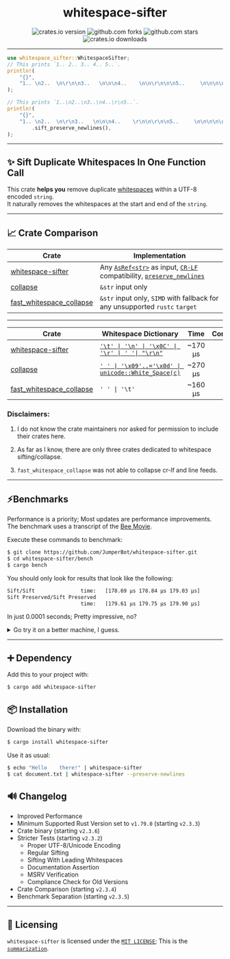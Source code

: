 <div align="center">

# whitespace-sifter

![crates.io version](https://img.shields.io/crates/v/whitespace-sifter.svg?label=release)
![github.com forks](https://img.shields.io/github/forks/JumperBot/whitespace-sifter)
![github.com stars](https://img.shields.io/github/stars/JumperBot/whitespace-sifter)
![crates.io downloads](https://img.shields.io/crates/d/whitespace-sifter.svg?label=downloads)

</div>

---

```rust
use whitespace_sifter::WhitespaceSifter;
// This prints `1.. 2.. 3.. 4.. 5..`.
println!(
    "{}",
    "1.. \n2..  \n\r\n\n3..   \n\n\n4..    \n\n\r\n\n\n5..     \n\n\n\n\n".sift(),
);

// This prints `1..\n2..\n3..\n4..\r\n5..`.
println!(
    "{}",
    "1.. \n2..  \n\r\n3..   \n\n\n4..    \r\n\n\r\n\n5..     \n\n\n\n\n"
        .sift_preserve_newlines(),
);
```

---

## ✨ Sift Duplicate Whitespaces In One Function Call

This crate **helps you** remove duplicate [whitespaces](https://doc.rust-lang.org/reference/whitespace.html) within a UTF-8 encoded `string`.  
It naturally removes the whitespaces at the start and end of the `string`.

---

## 📈 Crate Comparison

| Crate                           | Implementation                                                                                       |
| ------------------------------- | ---------------------------------------------------------------------------------------------------- |
| [whitespace-sifter][ws]         | Any [`AsRef<str>`][aref_str] as input, [`CR-LF`][crlf] compatibility, [`preserve_newlines`][pres_nl] |
| [collapse][collapse]            | `&str` input only                                                                                    |
| [fast_whitespace_collapse][fwc] | `&str` input only, `SIMD` with fallback for any unsupported `rustc` `target`                         |

---

| Crate                           | Whitespace Dictionary                                         |  Time   | Complete |
| ------------------------------- | ------------------------------------------------------------- | :-----: | :------: |
| [whitespace-sifter][ws]         | [`'\t' \| '\n' \| '\x0C' \| '\r' \| ' '\| "\r\n"`][ascii_ws]  | ~170 µs |    ✅    |
| [collapse][collapse]            | [`' ' \| '\x09'..='\x0d' \| unicode::White_Space(c)`][unc_ws] | ~270 µs |    ✅    |
| [fast_whitespace_collapse][fwc] | `' ' \| '\t'`                                                 | ~160 µs |    ❌    |

### Disclaimers:

1. I do not know the crate maintainers nor asked for permission to include their crates here.

2. As far as I know, there are only three crates dedicated to whitespace sifting/collapse.

3. `fast_whitespace_collapse` was not able to collapse cr-lf and line feeds.

---

## ⚡️Benchmarks

Performance is a priority; Most updates are performance improvements.  
The benchmark uses a transcript of the [Bee Movie](https://movies.fandom.com/wiki/Bee_Movie/Transcript).

Execute these commands to benchmark:

```bash
$ git clone https://github.com/JumperBot/whitespace-sifter.git
$ cd whitespace-sifter/bench
$ cargo bench
```

You should only look for results that look like the following:

```bash
Sift/Sift               time:   [178.69 µs 178.84 µs 179.03 µs]
Sift Preserved/Sift Preserved
                        time:   [179.61 µs 179.75 µs 179.90 µs]
```

In just 0.0001 seconds; Pretty impressive, no?

<details>
<summary>Go try it on a better machine, I guess.</summary>
Benchmark specifications:  
<ul>
<li>Processor: Intel(R) Core(TM) i5-8350U CPU @ 1.70GHz 1.90 GHz</li>
<li>Memory: RAM 16.0 GB (15.8 GB usable)</li>
<li>System: GNU/Linux 5.15.153.1-microsoft-standard-WSL2 x86_64</li>
<li>Modified: v2.3.4</li>
</ul>
</details>

---

## ➕ Dependency

Add this to your project with:

```bash
$ cargo add whitespace-sifter
```

## 📦️ Installation

Download the binary with:

```bash
$ cargo install whitespace-sifter
```

Use it as usual:

```bash
$ echo "Hello    there!" | whitespace-sifter
$ cat document.txt | whitespace-sifter --preserve-newlines
```

## 🔊 Changelog

- Improved Performance
- Minimum Supported Rust Version set to `v1.79.0` (starting `v2.3.3`)
- Crate binary (starting `v2.3.6`)
- Stricter Tests (starting `v2.3.2`)
  - Proper UTF-8/Unicode Encoding
  - Regular Sifting
  - Sifting With Leading Whitespaces
  - Documentation Assertion
  - MSRV Verification
  - Compliance Check for Old Versions
- Crate Comparison (starting `v2.3.4`)
- Benchmark Separation (starting `v2.3.5`)

---

## 📄 Licensing

`whitespace-sifter` is licensed under the [`MIT LICENSE`](./LICENSE); This is the [`summarization`](https://choosealicense.com/licenses/mit/).

[ws]: https://crates.io/crates/whitespace-sifter
[collapse]: https://crates.io/crates/collapse
[fwc]: https://crates.io/crates/fast_whitespace_collapse
[aref_str]: https://doc.rust-lang.org/std/convert/trait.AsRef.html#implementors
[crlf]: https://stackoverflow.com/a/39259747
[pres_nl]: https://docs.rs/whitespace-sifter/latest/whitespace_sifter/trait.WhitespaceSifter.html#method.sift_preserve_newlines
[ascii_ws]: https://doc.rust-lang.org/core/primitive.char.html#method.is_ascii_whitespace
[unc_ws]: https://doc.rust-lang.org/core/primitive.char.html#method.is_whitespace
